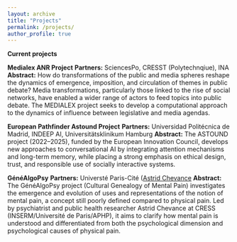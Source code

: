 ```yaml
---
layout: archive
title: "Projects"
permalink: /projects/
author_profile: true
---
```


**Current projects**


**Medialex ANR Project**
**Partners:** SciencesPo, CRESST (Polytechnqiue), INA
**Abstract:** How do transformations of the public and media spheres reshape the dynamics of emergence, imposition, and circulation of themes in public debate? Media transformations, particularly those linked to the rise of social networks, have enabled a wider range of actors to feed topics into public debate. The MEDIALEX project seeks to develop a computational approach to the dynamics of influence between legislative and media agendas.

**European Pathfinder Astound Project**
**Partners:** Universidad Politécnica de Madrid, INDEEP AI, Universitätsklinikum Hamburg
**Abstract:** The ASTOUND project (2022–2025), funded by the European Innovation Council, develops new approaches to conversational AI by integrating attention mechanisms and long-term memory, while placing a strong emphasis on ethical design, trust, and responsible use of socially interactive systems.

**GénéAlgoPsy**
**Partners:** Universté Paris-Cité ([Astrid Chevance](https://www.astrid-chevance.fr/)
**Abstract:** The GénéAlgoPsy project (Cultural Genealogy of Mental Pain) investigates the emergence and evolution of uses and representations of the notion of mental pain, a concept still poorly defined compared to physical pain. Led by psychiatrist and public health researcher Astrid Chevance at CRESS (INSERM/Université de Paris/APHP), it aims to clarify how mental pain is understood and differentiated from both the psychological dimension and psychological causes of physical pain.


